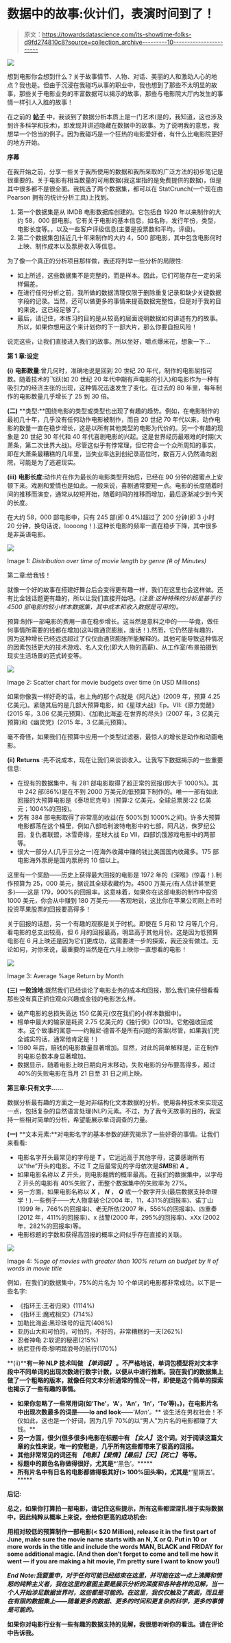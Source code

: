 # 数据中的故事:伙计们，表演时间到了！

> 原文：<https://towardsdatascience.com/its-showtime-folks-d9fd274810c8?source=collection_archive---------10----------------------->

![](img/57d0d1226a52340599d100f2a8a1cfbd.png)

想到电影你会想到什么？关于故事情节、人物、对话、美丽的人和激动人心的地点？我也是。但由于沉浸在我碰巧从事的职业中，我也想到了那些不太明显的故事，那些关于电影业务的丰富数据可以揭示的故事，那些与电影院大厅内发生的事情一样引人入胜的故事！

在之前的 [**帖子**](https://medium.com/@shamliprakash_47201/what-do-i-do-d8bb51c8f48a) 中，我谈到了数据分析本质上是一门艺术(是的，我知道，这也涉及到许多科学和技术)，即发现并讲述隐藏在数据中的故事。为了说明我的意思，我想举一个恰当的例子。因为我碰巧是一个狂热的电影爱好者，有什么比电影院更好的地方开始。

**序幕**

在我开始之前，分享一些关于我所使用的数据和我所采取的广泛方法的初步笔记是很重要的。关于电影有相当数量的可用数据(我这里指的是免费提供的数据)，但是其中很多都不是很全面。我挑选了两个数据集，都可以在 StatCrunch(一个现在由 Pearson 拥有的统计分析工具)上找到。

1.  第一个数据集是从 IMDB 电影数据库创建的。它包括自 1920 年以来制作的大约 58，000 部电影。它有关于电影的基本信息，如名称，发行年份，类型，电影长度等。，以及一些客户评级信息(主要是投票数和平均。评级)。
2.  第二个数据集包括近几十年来制作的大约 4，500 部电影，其中包含电影何时上映、制作成本以及票房收入等信息。

为了像一个真正的分析项目那样做，我还将列举一些分析的局限性:

*   如上所述，这些数据集不是完整的，而是样本。因此，它们可能存在一定的采样偏差。
*   在进行任何分析之前，我所做的数据清理仅限于删除重复记录和缺少关键数据字段的记录。当然，还可以做更多的事情来提高数据完整性，但是对于我的目的来说，这已经足够了。
*   最后，请记住，本练习的目的是从较高的层面说明数据如何讲述有力的故事。所以，如果你想用这个来计划你的下一部大片，那么你要自担风险！

说完这些，让我们直接进入我们的故事。所以坐好，嚼点爆米花，想象一下…

**第 1 章:设定**

**(i)** **电影数量**:曾几何时，准确地说是回到 20 世纪 20 年代，制作的电影屈指可数。随着技术的飞跃(如 20 世纪 20 年代中期有声电影的引入)和电影作为一种有吸引力的经济主张的出现，这种情况迅速发生了变化。在过去的 80 年里，每年制作的电影数量几乎增长了 25 到 30 倍。

**(二)** **类型:**围绕电影的类型或类型也出现了有趣的趋势。例如，在电影制作的最初几十年，几乎没有任何动作电影被制作，而自 20 世纪 70 年代以来，动作电影的数量一直在稳步增长，这是以所有其他类型的电影为代价的。另一个有趣的现象是 20 世纪 30 年代和 40 年代喜剧电影的兴起。这是世界经历最艰难的时期(大萧条，第二次世界大战)。尽管这似乎有悖常理，但它符合一个众所周知的事实，即在大萧条最糟糕的几年里，当失业率达到创纪录高位时，数百万人仍然涌向剧院，可能是为了逃避现实。

**(iii)** **电影长度**:动作片在作为最长的电影类型开始后，已经在 90 分钟的甜蜜点上安顿下来。戏剧和爱情也是如此。一般来说，喜剧通常要短一点。电影的长度随着时间的推移而演变，通常从较短开始，随着时间的推移而增加，最后逐渐减少到今天的长度。

在大约 58，000 部电影中，只有 245 部(即 0.4%)超过了 200 分钟(即 3 小时 20 分钟，换句话说，loooong！).这种长电影的频率一直在稳步下降，其中很多是非英语电影。

![](img/55741ee9430b11d640e3bdca94ce95fd.png)

Image 1: *Distribution over time of movie length by genre (# of Minutes)*

第二章:给我钱！

就像一个好的故事在搭建好舞台后会变得更有趣一样，我们在这里也会这样做。还有比金钱话题更有趣的，所以让我们直接开始吧。*(注意:这种特殊的分析是基于约 4500 部电影的较小样本数据集，其中成本和收入数据是可用的)。*

预算:制作一部电影的费用一直在稳步增长。这当然是意料之中的——毕竟，做任何事情所需要的钱都在增加(这叫做通货膨胀，废话！).然而，它仍然是有趣的，因为这种增长已经远远超过了仅仅由通货膨胀所能解释的。其他可能导致这种情况的因素包括更大的技术游戏、名人文化(即大人物的高薪)、从工作室/布景拍摄到现实生活场景的范式转变等。

![](img/aa5ca0d04c1b1a69495010b6926a61ff.png)

Image 2: Scatter chart for movie budgets over time (in USD Millions)

如果你像我一样好奇的话，右上角的那个点就是《阿凡达》(2009 年，预算 4.25 亿美元)。紧随其后的是几部大预算电影，如《星球大战》Ep。VII:《原力觉醒》(2015 年，3.06 亿美元预算)、《加勒比海盗:在世界的尽头》(2007 年，3 亿美元预算)和《幽灵党》(2015 年，3 亿美元预算)。

毫不奇怪，如果我们在预算中应用一个类型过滤器，最惊人的增长是动作和动画电影。

**(ii)** **Returns** :先不说成本，现在让我们来谈谈收入。让我写下数据揭示的一些重要信息:

*   在现有的数据集中，有 281 部电影取得了超正常的回报(即大于 1000%)。其中 242 部(86%)是在不到 2000 万美元的低预算下制作的。唯一一部有如此回报的大预算电影是《泰坦尼克号》(预算:2 亿美元，全球总票房:22 亿美元；1004%的回报)。
*   另有 384 部电影取得了非常高的收益(在 500%到 1000%之间)。许多大预算电影都落在这个桶里，例如八部哈利波特电影中的七部，阿凡达，侏罗纪公园，复仇者联盟，冰雪奇缘，星球大战 Ep VII，四部饥饿游戏电影中的两部等。
*   很大一部分人(几乎三分之一)在海外收藏中赚的钱比美国国内收藏多。175 部电影海外票房是国内票房的 10 倍以上。

这里有一个奖励——历史上获得最大回报的电影是 1972 年的《深喉》(惊喜！).制作预算为 25，000 美元，据说其全球收藏约为。4500 万美元(有人估计甚至更多)——这是 179，900%的回报率。这意味着，如果你在这部电影的制作中投资 1000 美元，你会从中赚到 180 万美元——客观地说，这比你在苹果公司刚上市时投资苹果股票的回报要高得多！

关于回报的话题，另一个有趣的观察是关于时机。即使在 5 月和 12 月等几个月，看电影的总支出较高，但 6 月的回报最高，明显高于其他月份。这是因为低预算电影在 6 月上映还是因为它们更成功，这需要进一步的探索，我还没有做过。无论如何，对你来说，最重要的当然是在六月上映你一直想看的电影！

![](img/de6373544e57eec7f47c95742cfe3138.png)

Image 3: Average %age Return by Month

**(三)** **一败涂地**:既然我们已经谈论了电影业务的成本和回报，那么我们来仔细看看那些没有真正抓住观众兴趣或金钱的电影怎么样。

*   破产电影的总损失高达 150 亿美元(仅在我们的小样本数据中)。
*   榜单中最大的输家是耗资 2.75 亿美元的《独行侠》(2013)。它勉强收回成本。这个故事的寓意——约翰尼·德普不是所有问题的答案(尽管，如果我们完全诚实的话，通常他肯定是！)
*   1980 年后，赔钱的电影数量显著增加。显然，对此的简单解释是，正在制作的电影总数本身显著增加。
*   数据显示，随着电影上映日期向月末移动，失败电影的分布要高得多，超过 40%的失败电影在当月 21 日至 31 日之间上映。

**第三章:只有文字……**

数据分析最有趣的方面之一是对非结构化文本数据的分析。使用各种技术来实现这一点，包括复杂的自然语言处理(NLP)元素。不过，为了我今天故事的目的，我坚持一些相对简单的分析，希望能展示单词调查的力量。

**(一)** **文本元素:**对电影名字的基本参数的研究揭示了一些好奇的事情。让我们来看看:

*   电影名字开头最常见的字母是 ***T*** 。它远远高于其他字母，这要感谢所有以“the”开头的电影。不过 T 之后最常见的字母依次是***S******M******B***和 ***A*** 。
*   如果电影名称以 ***Z*** 开头，则电影翻牌的概率最高。在我们的数据集中，以字母 Z 开头的电影有 40%失败了，而整个数据集中的失败率为 27%。
*   另一方面，如果电影名称以 ***X*** ， ***N*** ， ***Q*** 或一个数字开头(最后数据支持命理学！).一些例子——大人物拿破仑(2004 年，11，431%的回报率)、诺丁山(1999 年，766%的回报率)、老无所依(2007 年，556%的回报率)、四重奏(2012 年，411%的回报率)、x 战警(2000 年，295%的回报率)、xXx (2002 年，282%的回报率)等。
*   电影标题的字数和获得高回报的概率之间似乎存在直接的关联。

![](img/00311cb0dc00ecac3ac17d2a07cdd4ce.png)

Image 4: *%age of movies with greater than 100% return on budget by # of words in movie title*

例如，在我们的数据集中，75%的片名为 10 个单词的电影都非常成功。以下是一些名字:

*   《指环王:王者归来》(1114%)
*   《指环王:魔戒相交》(714%)
*   加勒比海盗:黑珍珠号的诅咒(408%)
*   亚历山大和可怕的，可怕的，不好的，非常糟糕的一天(262%)
*   忍者神龟 2:软泥的秘密(215%)
*   纳尼亚传奇:黎明踏浪号的航行(170%)

**(ii)****有一种 NLP 技术叫做 ***【单词袋】*** 。不严格地说，单词包模型将对文本字段中不同单词的出现次数进行数字计数，以便从中进行推断。我在我们的数据集上做了一个粗略的版本，就像任何文本分析通常的情况一样，即使是这个简单的探索也揭示了一些有趣的事情。**

*   **如果你忽略了一些常用词(如‘The’，‘A’，‘An’，‘In’，‘To’等)。)，在电影片名中出现次数最多的词是——lo and look——***‘Man’。*** 谈生活在男权社会！不仅如此，这也是一个好词，因为几乎 70%的以“男人”为片名的电影都赚了大钱。**
*   **另一方面，很少(很多很多)电影在标题中有 ***【女人】*** 这个词。对于阅读这篇文章的女性来说，唯一的安慰是，几乎所有这些都带来了极高的回报。**
*   **其他非常常见的词还有 ***【电影】【爱情】【最后】【天】****【死亡】* 等等。**
*   **标题中的颜色名称做得很好，尤其是***‘黑色’。*****
*   **所有片名中有日名的电影都做得极其好(> 100%回头率)，尤其是***‘星期五’。*****

****后记:****

**总之，如果你打算拍一部电影，请记住这些提示，所有这些都深深扎根于实际数据中，因此纯粹从概率上来说，会给你更高的成功机会:**

**用相对较低的预算制作一部电影(< $20 Million), release it in the first part of June, make sure the movie name starts with an N, X or Q. Put in 10 or more words in the title and include the words MAN, BLACK and FRIDAY for some additional magic. (And then don’t forget to come and tell me how it went — if you are making a hit movie, I’m pretty sure I want to know you!)**

***End Note:我要重申，对于任何可能已经结束在这里，并可能在这一点上沸腾和愤怒的纯粹主义者，我在这里的意图主要是展示分析的深度和各种各样的见解，当一个人开始涉足数据世界时，这些都是可能的。在这里，我仅仅触及了表面，而且是在有限的数据集上——随着更多的数据、更多的时间和更复杂的科学，更多的事情是可能的。***

**如果你对电影行业有一些有趣的数据支持的见解，我很想听听你的看法。请在评论中告诉我。**